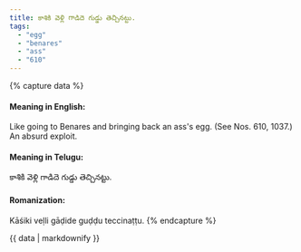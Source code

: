 ```yaml
---
title: కాశికి వెళ్లి గాడిదె గుడ్డు తెచ్చినట్టు.
tags:
  - "egg"
  - "benares"
  - "ass"
  - "610"
---
```


{% capture data %}
#### Meaning in English:
Like going to Benares and bringing back an ass's egg.
(See Nos. 610, 1037.)
An absurd exploit.

#### Meaning in Telugu:
కాశికి వెళ్లి గాడిదె గుడ్డు తెచ్చినట్టు.

#### Romanization:
Kāśiki veḷli gāḍide guḍḍu teccinaṭṭu.
{% endcapture %}

{{ data | markdownify }}

